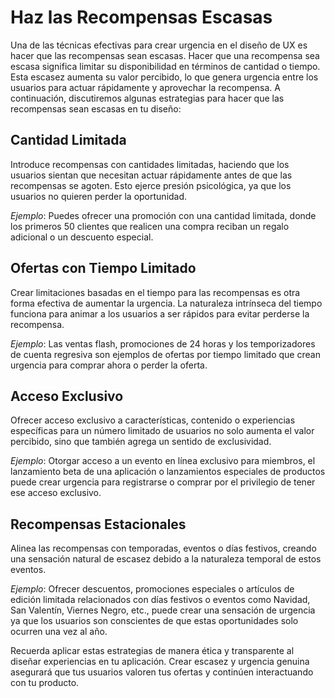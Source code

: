 # Haz las Recompensas Escasas

Una de las técnicas efectivas para crear urgencia en el diseño de UX es hacer que las recompensas sean escasas. Hacer que una recompensa sea escasa significa limitar su disponibilidad en términos de cantidad o tiempo. Esta escasez aumenta su valor percibido, lo que genera urgencia entre los usuarios para actuar rápidamente y aprovechar la recompensa. A continuación, discutiremos algunas estrategias para hacer que las recompensas sean escasas en tu diseño:

## Cantidad Limitada

Introduce recompensas con cantidades limitadas, haciendo que los usuarios sientan que necesitan actuar rápidamente antes de que las recompensas se agoten. Esto ejerce presión psicológica, ya que los usuarios no quieren perder la oportunidad.

*Ejemplo*: Puedes ofrecer una promoción con una cantidad limitada, donde los primeros 50 clientes que realicen una compra reciban un regalo adicional o un descuento especial.

## Ofertas con Tiempo Limitado

Crear limitaciones basadas en el tiempo para las recompensas es otra forma efectiva de aumentar la urgencia. La naturaleza intrínseca del tiempo funciona para animar a los usuarios a ser rápidos para evitar perderse la recompensa.

*Ejemplo*: Las ventas flash, promociones de 24 horas y los temporizadores de cuenta regresiva son ejemplos de ofertas por tiempo limitado que crean urgencia para comprar ahora o perder la oferta.

## Acceso Exclusivo

Ofrecer acceso exclusivo a características, contenido o experiencias específicas para un número limitado de usuarios no solo aumenta el valor percibido, sino que también agrega un sentido de exclusividad.

*Ejemplo*: Otorgar acceso a un evento en línea exclusivo para miembros, el lanzamiento beta de una aplicación o lanzamientos especiales de productos puede crear urgencia para registrarse o comprar por el privilegio de tener ese acceso exclusivo.

## Recompensas Estacionales

Alinea las recompensas con temporadas, eventos o días festivos, creando una sensación natural de escasez debido a la naturaleza temporal de estos eventos.

*Ejemplo*: Ofrecer descuentos, promociones especiales o artículos de edición limitada relacionados con días festivos o eventos como Navidad, San Valentín, Viernes Negro, etc., puede crear una sensación de urgencia ya que los usuarios son conscientes de que estas oportunidades solo ocurren una vez al año.

Recuerda aplicar estas estrategias de manera ética y transparente al diseñar experiencias en tu aplicación. Crear escasez y urgencia genuina asegurará que tus usuarios valoren tus ofertas y continúen interactuando con tu producto.
